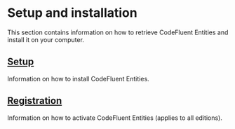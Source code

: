 # Setup and installation

This section contains information on how to retrieve CodeFluent Entities and install it on your computer.

## [Setup](setup-and-installation/setup.md)
Information on how to install CodeFluent Entities.

## [Registration](setup-and-installation/registration.md)
Information on how to activate CodeFluent Entities (applies to all editions).

